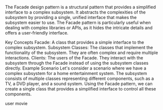 
The Facade design pattern is a structural pattern that provides a simplified interface to a complex subsystem. It abstracts the complexities of the subsystem by providing a single, unified interface that makes the subsystem easier to use. The Facade pattern is particularly useful when dealing with complex libraries or APIs, as it hides the intricate details and offers a user-friendly interface.

Key Concepts
Facade: A class that provides a simple interface to the complex subsystem.
Subsystem Classes: The classes that implement the functionality of the subsystem. They are often complex and require multiple interactions.
Clients: The users of the Facade. They interact with the subsystem through the Facade instead of using the subsystem classes directly.
Example Scenario
Let's consider a scenario where we have a complex subsystem for a home entertainment system. The subsystem consists of multiple classes representing different components, such as a TV, a DVD player, and a sound system. Using the Facade pattern, we can create a single class that provides a simplified interface to control all these components.


user 
movie 
